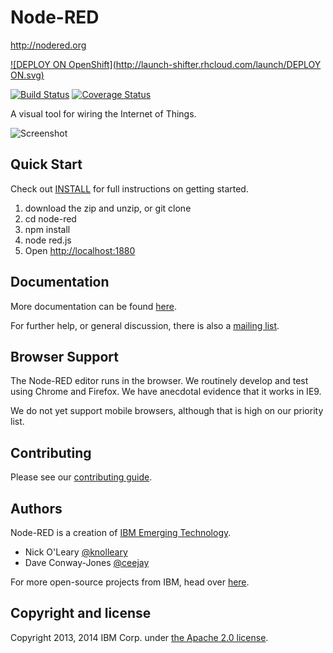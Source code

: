 # Node-RED

http://nodered.org

[![DEPLOY ON OpenShift](http://launch-shifter.rhcloud.com/launch/DEPLOY ON.svg)](https://openshift.redhat.com/app/console/application_type/custom?&cartridges[]=nodejs-0.10&initial_git_url=https://github.com/openshift-warrior/node-red.git&name=flows)

[![Build Status](https://travis-ci.org/node-red/node-red.png)](https://travis-ci.org/node-red/node-red) [![Coverage Status](https://coveralls.io/repos/node-red/node-red/badge.png?branch=master)](https://coveralls.io/r/node-red/node-red?branch=master)

A visual tool for wiring the Internet of Things.

![Screenshot](http://nodered.org/images/node-red-screenshot.png "Node-RED: A visual tool for wiring the Internet of Things")

## Quick Start

Check out [INSTALL](INSTALL.md) for full instructions on getting started.

1. download the zip and unzip, or git clone
2. cd node-red
3. npm install
4. node red.js
5. Open <http://localhost:1880>

## Documentation

More documentation can be found [here](http://nodered.org/docs).

For further help, or general discussion, there is also a [mailing list](https://groups.google.com/forum/#!forum/node-red).

## Browser Support

The Node-RED editor runs in the browser. We routinely develop and test using
Chrome and Firefox. We have anecdotal evidence that it works in IE9.

We do not yet support mobile browsers, although that is high on our priority
list.

## Contributing

Please see our [contributing guide](https://github.com/node-red/node-red/blob/master/CONTRIBUTING.md).

## Authors

Node-RED is a creation of [IBM Emerging Technology](http://ibm.com/blogs/et).

* Nick O'Leary [@knolleary](http://twitter.com/knolleary)
* Dave Conway-Jones [@ceejay](http://twitter.com/ceejay)

For more open-source projects from IBM, head over [here](http://ibm.github.io).

## Copyright and license

Copyright 2013, 2014 IBM Corp. under [the Apache 2.0 license](LICENSE).

